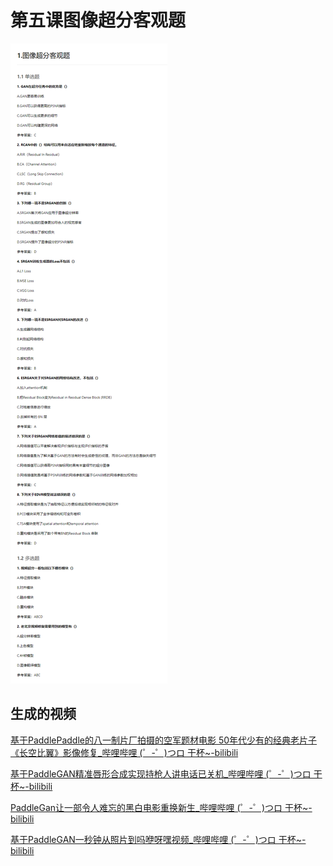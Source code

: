 # 第五课图像超分客观题

![](answer.png)

## 生成的视频



[ 基于PaddlePaddle的八一制片厂拍摄的空军题材电影 50年代少有的经典老片子 《长空比翼》影像修复_哔哩哔哩 (゜-゜)つロ 干杯~-bilibili](https://www.bilibili.com/video/BV1gz4y1r7Wp/ )

[ 基于PaddleGAN精准唇形合成实现持枪人讲电话已关机_哔哩哔哩 (゜-゜)つロ 干杯~-bilibili](https://www.bilibili.com/video/BV1NX4y1N73u/ )

 [PaddleGan让一部令人难忘的黑白电影重换新生_哔哩哔哩 (゜-゜)つロ 干杯~-bilibili](https://www.bilibili.com/video/BV1754y1t7HW/ )

[基于PaddleGAN一秒钟从照片到吗咿呀嘿视频_哔哩哔哩 (゜-゜)つロ 干杯~-bilibili](https://www.bilibili.com/video/BV1nK4y1P7wG/)

